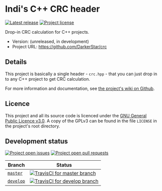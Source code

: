 # Indi's C++ CRC header

[![Latest release][shield-github-release]][release-latest]
[![Project license][shield-github-licence]](#licence)

Drop-in CRC calculation for C++ projects.

* Version: (unreleased, in development)
* Project URL: https://github.com/DarkerStar/crc

## Details

This project is basically a single header - `crc.hpp` - that you can
just drop in to any C++ project to get CRC calculation.

For more information and documentation, see
[the project's wiki on Github][wiki].

## Licence

This project and all its source code is licenced under the 
[GNU General Public Licence v3.0][GPLv3].
A copy of the GPLv3 can be found in the file `LICENSE` in the project's
root directory.

## Development status

[![Project open issues][shield-github-issues]][issues]
[![Project open pull requests][shield-github-prs]][prs]

Branch              | Status
--------------------|--------
[`master`][br-mas]  | [![TravisCI for `master` branch][tcis-mas]][tcisbr-mas]
[`develop`][br-dev] | [![TravisCI for `develop` branch][tcis-dev]][tcisbr-dev]

[wiki]: https://github.com/DarkerStar/crc/wiki
[GPLv3]: https://www.gnu.org/licenses/gpl.html
[release-latest]: https://github.com/DarkerStar/crc/releases/latest
[licence]: https://github.com/DarkerStar/crc#license
[issues]: https://github.com/DarkerStar/crc/issues
[prs]: https://github.com/DarkerStar/crc/pulls
[br-mas]: https://github.com/DarkerStar/crc
[br-dev]: https://github.com/DarkerStar/crc/tree/develop

[shield-github-release]: https://img.shields.io/github/release/DarkerStar/crc.svg
[shield-github-licence]: https://img.shields.io/github/license/DarkerStar/crc.svg
[shield-github-issues]: https://img.shields.io/github/issues/DarkerStar/crc.svg
[shield-github-prs]: https://img.shields.io/github/issues-pr/DarkerStar/crc.svg
[tcis-mas]: https://travis-ci.org/DarkerStar/crc.svg?branch=master
[tcis-dev]: https://travis-ci.org/DarkerStar/crc.svg?branch=develop
[tcisbr-mas]: https://travis-ci.org/DarkerStar/crc
[tcisbr-dev]: https://travis-ci.org/DarkerStar/crc/tree/develop
